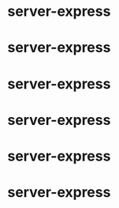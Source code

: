 # server-express
# server-express
# server-express
# server-express
# server-express
# server-express
